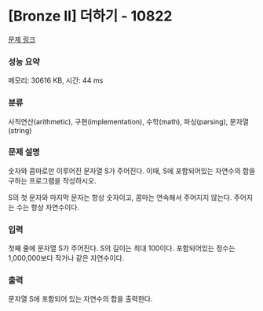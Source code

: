 # [Bronze II] 더하기 - 10822 

[문제 링크](https://www.acmicpc.net/problem/10822) 

### 성능 요약

메모리: 30616 KB, 시간: 44 ms

### 분류

사칙연산(arithmetic), 구현(implementation), 수학(math), 파싱(parsing), 문자열(string)

### 문제 설명

<p>숫자와 콤마로만 이루어진 문자열 S가 주어진다. 이때, S에 포함되어있는 자연수의 합을 구하는 프로그램을 작성하시오.</p>

<p>S의 첫 문자와 마지막 문자는 항상 숫자이고, 콤마는 연속해서 주어지지 않는다. 주어지는 수는 항상 자연수이다.</p>

### 입력 

 <p>첫째 줄에 문자열 S가 주어진다. S의 길이는 최대 100이다. 포함되어있는 정수는 1,000,000보다 작거나 같은 자연수이다.</p>

### 출력 

 <p>문자열 S에 포함되어 있는 자연수의 합을 출력한다.</p>

